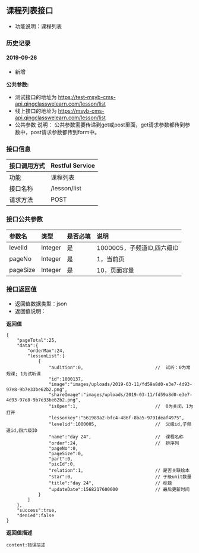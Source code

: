 ## 课程列表接口
+ 功能说明：课程列表

### 历史记录

#### 2019-09-26 
- 新增

**公共参数:**
+ 测试接口的地址为 https://test-msyb-cms-api.qingclasswelearn.com/lesson/list
+ 线上接口的地址为 https://msyb-cms-api.qingclasswelearn.com/lesson/list
+ 公共参数 说明： 公共参数需要传递到get或post里面，get请求参数都传到参数中，post请求参数都传到form中。

### 接口信息
|接口调用方式 	|	Restful Service			|
|:--------------|:--------------------------|
|功能	     	| 课程列表					|
|接口名称		|/lesson/list				|
|请求方法		|POST					    |

### 接口公共参数
|参数名		   		|类型	|是否必填	|说明			    					|
|:------------------|:------|:----------|:--------------------------------------|
|levelId			|Integer|是		  	|1000005，子频道ID,四六级ID				|
|pageNo				|Integer|是		  	|1，当前页								|
|pageSize			|Integer|是		  	|10，页面容量								|
  

### 接口返回值
+ 返回值数据类型：json
+ 返回值说明：

**返回值**  

```
{
    "pageTotal":25,
    "data":{
        "orderMax":24,
        "lessonList":[
            {
                "audition":0,							//	试听：0为常规课; 1为试听课
                "id":1000137,
                "image":"images/uploads/2019-03-11/fd59a8d0-e3e7-4d93-97e8-9b7e33be62b2.png",
                "shareImage":"images/uploads/2019-03-11/fd59a8d0-e3e7-4d93-97e8-9b7e33be62b2.png",
                "isOpen":1,								//	0为关闭，1为打开
                "lessonkey":"561989a2-bfc4-486f-8ba5-9791deaf4975",
                "levelid":1000005,						//	父级id,子频道id,四六级ID 
                "name":"day 24",						//	课程名称
                "order":24,								//	排序列
                "pageNo":0,
                "pageSize":0,
                "part":0,
                "picId":0,
                "relation":1,							// 是否关联绘本
                "star":0,								// 子级unit数量
                "title":"day 24",						// 标题
                "updateDate":1568217600000				// 最后更新时间
            }
        ]
    },
    "success":true,
    "denied":false
}
```

**返回值描述**  

```
content:错误描述
```